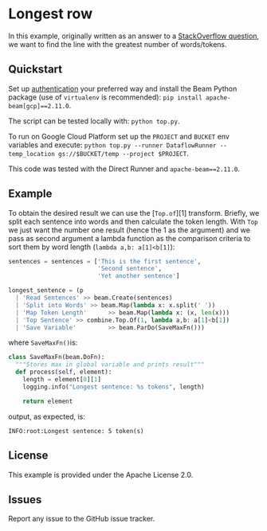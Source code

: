 # Longest row

In this example, originally written as an answer to a [StackOverflow question](https://stackoverflow.com/questions/55607111/find-string-with-max-number-of-tokens-using-apache-beams-python-sdk), we want to find the line with the greatest number of words/tokens.

## Quickstart

Set up [authentication](https://cloud.google.com/docs/authentication/) your preferred way and install the Beam Python package (use of `virtualenv` is recommended): `pip install apache-beam[gcp]==2.11.0`.

The script can be tested locally with: `python top.py`.

To run on Google Cloud Platform set up the `PROJECT` and `BUCKET` env variables and execute: `python top.py --runner DataflowRunner --temp_location gs://$BUCKET/temp --project $PROJECT`.

This code was tested with the Direct Runner and `apache-beam==2.11.0`.

## Example

To obtain the desired result we can use the [`Top.of`][1] transform. Briefly, we split each sentence into words and then calculate the token length. With `Top` we just want the number one result (hence the 1 as the argument) and we pass as second argument a lambda function as the comparison criteria to sort them by word length (`lambda a,b: a[1]<b[1]`):

```python
sentences = sentences = ['This is the first sentence',
                         'Second sentence',
                         'Yet another sentence']

longest_sentence = (p
  | 'Read Sentences' >> beam.Create(sentences)
  | 'Split into Words' >> beam.Map(lambda x: x.split(' '))
  | 'Map Token Length'      >> beam.Map(lambda x: (x, len(x)))
  | 'Top Sentence' >> combine.Top.Of(1, lambda a,b: a[1]<b[1])
  | 'Save Variable'         >> beam.ParDo(SaveMaxFn()))
```

where `SaveMaxFn()`is:

```python
class SaveMaxFn(beam.DoFn):
  """Stores max in global variable and prints result"""
  def process(self, element):
    length = element[0][1]
    logging.info("Longest sentence: %s tokens", length)

    return element
```

output, as expected, is:

    INFO:root:Longest sentence: 5 token(s)


## License

This example is provided under the Apache License 2.0.

## Issues

Report any issue to the GitHub issue tracker.
